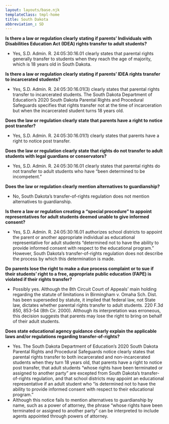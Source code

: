 ```yaml
---
layout: layouts/base.njk
templateClass: tmpl-home
title: South Dakota
abbreviation_: SD
---
```


**Is there a law or regulation clearly stating if parents’ Individuals with Disabilities Education Act (IDEA) rights transfer to adult students?**

- Yes, S.D. Admin. R. 24:05:30:16.01 clearly states that parental rights generally transfer to students when they reach the age of majority, which is 18 years old in South Dakota.

**Is there a law or regulation clearly stating if parents’ IDEA rights transfer to incarcerated students?**

- Yes, S.D. Admin. R. 24:05:30:16.01(3) clearly states that parental rights transfer to incarcerated students. The South Dakota Department of Education’s 2020 South Dakota Parental Rights and Procedural Safeguards specifies that rights transfer not at the time of incarceration but when the incarcerated student turns 18 years old.

**Does the law or regulation clearly state that parents have a right to notice post transfer?**

- Yes, S.D. Admin. R. 24:05:30:16.01(1) clearly states that parents have a right to notice post transfer.

**Does the law or regulation clearly state that rights do not transfer to adult students with legal guardians or conservators?**

- Yes, S.D. Admin. R. 24:05:30:16.01 clearly states that parental rights do not transfer to adult students who have “been determined to be incompetent.”

**Does the law or regulation clearly mention alternatives to guardianship?**

- No, South Dakota’s transfer-of-rights regulation does not mention alternatives to guardianship.

**Is there a law or regulation creating a “special procedure” to appoint representatives for adult students deemed unable to give informed consent?**

- Yes, S.D. Admin. R. 24:05:30:16.01 authorizes school districts to appoint the parent or another appropriate individual as educational representative for adult students “determined not to have the ability to provide informed consent with respect to the educational program.” However, South Dakota’s transfer-of-rights regulation does not describe the process by which this determination is made.

**Do parents lose the right to make a due process complaint or to sue if their students’ right to a free, appropriate public education (FAPE) is violated if their rights transfer?**

- Possibly yes. Although the 8th Circuit Court of Appeals’ main holding regarding the statute of limitations in Birmingham v. Omaha Sch. Dist. has been superseded by statute, it implied that federal law, not State law, dictates whether parental rights transfer to adult students. 220 F.3d 850, 853-54 (8th Cir. 2000). Although its interpretation was erroneous, this decision suggests that parents may lose the right to bring on behalf of their adult students.

**Does state educational agency guidance clearly explain the applicable laws and/or regulations regarding transfer-of-rights?**

- Yes. The South Dakota Department of Education’s 2020 South Dakota Parental Rights and Procedural Safeguards notice clearly states that parental rights transfer to both incarcerated and non-incarcerated students when they turn 18 years old, that parents have a right to notice post transfer, that adult students “whose rights have been terminated or assigned to another party” are excepted from South Dakota’s transfer-of-rights regulation, and that school districts may appoint an educational representative if an adult student who “is determined not to have the ability to provide informed consent with respect to their educational program.”
- Although this notice fails to mention alternatives to guardianship by name, such as a power of attorney, the phrase “whose rights have been terminated or assigned to another party” can be interpreted to include agents appointed through powers of attorney.
